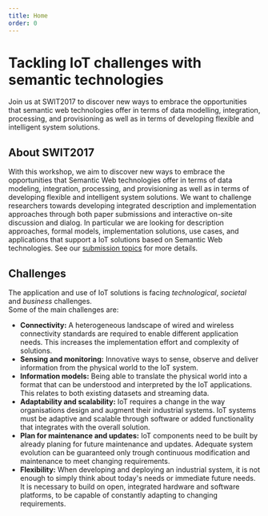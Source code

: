 ```yaml
---
title: Home
order: 0
---
```

# Tackling IoT challenges with semantic technologies
Join us at SWIT2017 to discover new ways to embrace the opportunities that semantic web technologies offer in terms of data modelling, integration, processing, and provisioning as well as in terms of developing flexible and intelligent system solutions.

## About SWIT2017

With this workshop, we aim to discover new ways to embrace the opportunities that Semantic Web technologies offer in terms of data modeling, integration, processing, and provisioning as well as in terms of developing flexible and intelligent system solutions. 
We want to challenge researchers towards developing integrated description and implementation approaches through both paper submissions and interactive on-site discussion and dialog. 
In particular we are looking for description approaches, formal models, implementation solutions, use cases, and applications that support a IoT solutions based on Semantic Web technologies.
See our [submission topics](/topics/) for more details.

## Challenges
The application and use of IoT solutions is facing _technological_, _societal_ and _business_ challenges.
<br>
Some of the main challenges are:

- **Connectivity:** A heterogeneous landscape of wired and wireless connectivity standards are required to enable different application needs. This increases the implementation effort and complexity of solutions.
- **Sensing and monitoring:** Innovative ways to sense, observe and deliver information from the physical world to the IoT system.
- **Information models:** Being able to translate the physical world into a format that can be understood and interpreted by the IoT applications. This relates to both existing datasets and streaming data.
- **Adaptability and scalability:** IoT requires a change in the way organisations design and augment their industrial systems. IoT systems must be adaptive and scalable through software or added functionality that integrates with the overall solution.
- **Plan for maintenance and updates:** IoT components need to be built by already planing for future maintenance and updates. Adequate system evolution can be guaranteed only trough continuous modification and maintenance to meet changing requirements.
- **Flexibility:** When developing and deploying an industrial system, it is not enough to simply think about today's needs or  immediate future needs. It is necessary to build on open, integrated hardware and software platforms, to be capable of constantly adapting to changing requirements.


